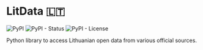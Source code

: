 # LitData 🇱🇹

![PyPI](http://img.shields.io/pypi/v/lit-data) ![PyPI - Status](https://img.shields.io/pypi/status/lit-data) ![PyPI - License](https://img.shields.io/pypi/l/lit-data)

Python library to access Lithuanian open data from various official sources.
